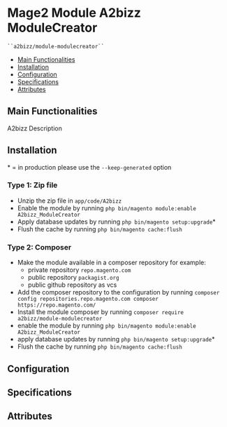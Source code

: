 # Mage2 Module A2bizz ModuleCreator

    ``a2bizz/module-modulecreator``

 - [Main Functionalities](#markdown-header-main-functionalities)
 - [Installation](#markdown-header-installation)
 - [Configuration](#markdown-header-configuration)
 - [Specifications](#markdown-header-specifications)
 - [Attributes](#markdown-header-attributes)


## Main Functionalities
A2bizz Description

## Installation
\* = in production please use the `--keep-generated` option

### Type 1: Zip file

 - Unzip the zip file in `app/code/A2bizz`
 - Enable the module by running `php bin/magento module:enable A2bizz_ModuleCreator`
 - Apply database updates by running `php bin/magento setup:upgrade`\*
 - Flush the cache by running `php bin/magento cache:flush`

### Type 2: Composer

 - Make the module available in a composer repository for example:
    - private repository `repo.magento.com`
    - public repository `packagist.org`
    - public github repository as vcs
 - Add the composer repository to the configuration by running `composer config repositories.repo.magento.com composer https://repo.magento.com/`
 - Install the module composer by running `composer require a2bizz/module-modulecreator`
 - enable the module by running `php bin/magento module:enable A2bizz_ModuleCreator`
 - apply database updates by running `php bin/magento setup:upgrade`\*
 - Flush the cache by running `php bin/magento cache:flush`


## Configuration




## Specifications




## Attributes



